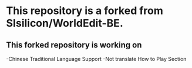 # This repository is a forked from SIsilicon/WorldEdit-BE.
## This forked repository is working on
-Chinese Traditional Language Support
 -Not translate How to Play Section
